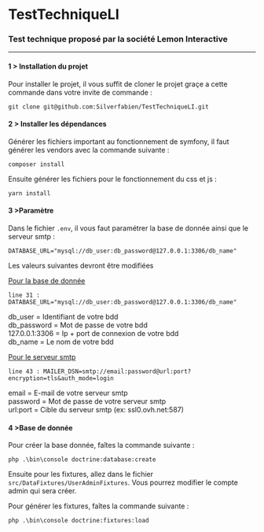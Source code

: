 <h1>TestTechniqueLI</h1>

<h3>Test technique proposé par la société Lemon Interactive</h3>

---

<h4>1 > Installation du projet</h4>

Pour installer le projet, il vous suffit de cloner le projet graçe a cette commande dans votre invite de commande :

    git clone git@github.com:Silverfabien/TestTechniqueLI.git

<h4>2 > Installer les dépendances</h4>

Générer les fichiers important au fonctionnement de symfony, il faut générer les vendors avec la commande suivante :

    composer install

Ensuite générer les fichiers pour le fonctionnement du css et js :

    yarn install

<h4>3 >Paramètre</h4>

Dans le fichier `.env`, il vous faut paramétrer la base de donnée ainsi que le serveur smtp :

    DATABASE_URL="mysql://db_user:db_password@127.0.0.1:3306/db_name"

<p>Les valeurs suivantes devront être modifiées</p>
<u>Pour la base de donnée</u>

    line 31 : DATABASE_URL="mysql://db_user:db_password@127.0.0.1:3306/db_name"

db_user = Identifiant de votre bdd<br />
db_password = Mot de passe de votre bdd<br />
127.0.0.1:3306 = Ip + port de connexion de votre bdd<br />
db_name = Le nom de votre bdd

<u>Pour le serveur smtp</u>

    line 43 : MAILER_DSN=smtp://email:password@url:port?encryption=tls&auth_mode=login

email = E-mail de votre serveur smtp<br />
password = Mot de passe de votre serveur smtp<br />
url:port = Cible du serveur smtp (ex: ssl0.ovh.net:587)

<h4>4 >Base de donnée</h4>

Pour créer la base donnée, faîtes la commande suivante :

    php .\bin\console doctrine:database:create

Ensuite pour les fixtures, allez dans le fichier `src/DataFixtures/UserAdminFixtures`. Vous pourrez modifier le compte admin qui sera créer.<br />

Pour générer les fixtures, faîtes la commande suivante :

    php .\bin\console doctrine:fixtures:load
